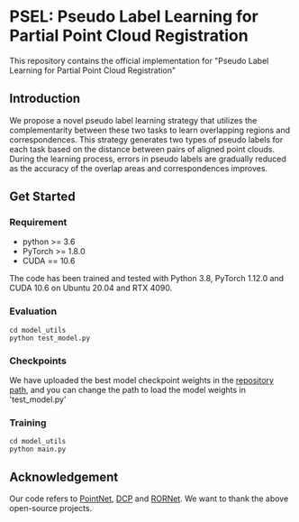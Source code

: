 # PSEL: Pseudo Label Learning for Partial Point Cloud Registration

This repository contains the official implementation for "Pseudo Label Learning for Partial Point Cloud Registration"

## Introduction
 We propose a novel pseudo label learning strategy that utilizes the complementarity between these two tasks to learn overlapping regions and correspondences. This strategy generates two types of pseudo labels for each task based on the distance between pairs of aligned
point clouds. During the learning process, errors in pseudo labels are gradually reduced as the accuracy of the overlap areas and correspondences improves.

## Get Started

### Requirement
- python >= 3.6
- PyTorch >= 1.8.0
- CUDA == 10.6

The code has been trained and tested with Python 3.8, PyTorch 1.12.0 and CUDA 10.6 on Ubuntu 20.04 and RTX 4090.


### Evaluation
```
cd model_utils
python test_model.py
```
### Checkpoints

We have uploaded the best model checkpoint weights in the [repository path]( https://github.com/yifans923/PSEL/tree/e93266efce742b842b39346cf618d7687cb57000/model_utils/checkpoint), and you can change the path to load the model weights in 'test_model.py'


### Training
```
cd model_utils
python main.py
```

## Acknowledgement
Our code refers to [PointNet](https://github.com/fxia22/pointnet.pytorch), [DCP](https://github.com/WangYueFt/dcp) and [RORNet]([https://github.com/vinits5/masknet](https://github.com/superYuezhang/RORNet/tree/main)). We want to thank the above open-source projects.



